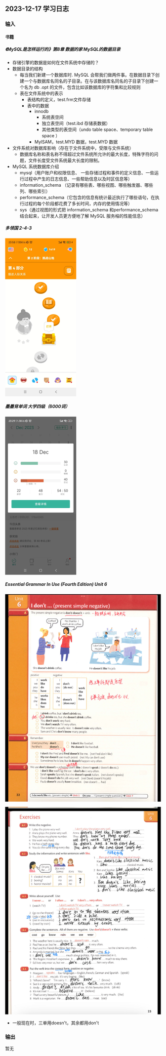 ## 2023-12-17 学习日志

### 输入

#### 书籍

##### 《MySQL是怎样运行的》第8章 数据的家 MySQL的数据目录  

 - 存储引擎的数据是如何在文件系统中存储的？
 - 数据目录的结构
   	- 每当我们新建一个数据库时. MySQL 会帮我们做两件事。在数据目录下创建一个与数据库名同名的子目录。在与该数据库名同名的子目录下创建一个名为 db .opt 的文件，包含比如该数据库的字符集和比较规则
    - 表在文件系统中的表示
      	- 表结构的定义，test.frm文件存储
       - 表中的数据
          - innodb
             - 系统表空间
             - 独立表空间（test.ibd 存储表数据）
             - 其他类型的表空间（undo table space、temporary table space ）
          - MylSAM，test.MYD 数据，test.MYD 数据
 - 文件系统对数据库影响（存在于文件系统中，受限与文件系统）
   	- 数据库名称和表名称不得超过文件系统所允许的最大长度，特殊字符的问题，文件长度受文件系统最大长度的限制。
 - MySQL 系统数据库介绍
   	-  mysql（用户账户和权限信息、 一些存储过程和事件的定义信息、一些运行过程中产生的日志信息、一些帮助信息以及时区信息等）
   	- information_schema （记录有哪些表、哪些视图、哪些触发器、哪些列、哪些索引）
   	- performance_schema（它包含的信息有统计最近执行了哪些语句，在执行过程的每个阶段都花费了多长时间，内存的使用情况等）
   	- sys（通过视图的形式把 information_schema 和performance_schema 结合起来，让开发人员更方便地了解 MySQL 服务榕的性能信息）

##### 多领国 2-4-3

<img src="../../2023/img/image-20231219002554068.png" alt="image-20231219002554068" style="zoom:50%;" />

##### 墨墨背单词 大学四级（6000词）

<img src="../../2023/img/image-20231219003103520.png" alt="image-20231219003103520" style="zoom:50%;" />

##### Essential Grammar In Use (Fourth Edition)  Unit 6

![image-20231219003216491](../../2023/img/image-20231219003216491.png)

![image-20231219003224514](../../2023/img/image-20231219003224514.png)

- 一般现在时，三单用doesn't，其余都用don't

### 输出

暂无

